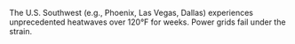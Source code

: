The U.S. Southwest (e.g., Phoenix, Las Vegas, Dallas) experiences unprecedented heatwaves over 120°F for weeks. Power grids fail under the strain.
